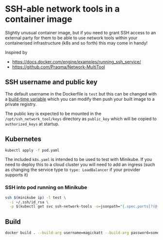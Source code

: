 # SSH-able network tools in a container image

Slightly unusual container image, but if you need to grant SSH access to an external party for them to be able to use network tools within your containerised infrastructure (k8s and so forth) this may come in handy!

Inspired by
* https://docs.docker.com/engine/examples/running_ssh_service/
* https://github.com/Praqma/Network-MultiTool

## SSH username and public key

The default username in the Dockerfile is `test` but this can be changed with a [build-time variable](https://docs.docker.com/engine/reference/commandline/build/#set-build-time-variables---build-arg) which you can modify then push your built image to a private registry.

The public key is expected to be mounted in the `/opt/ssh_network_tool/keys` directory as `public_key` which will be copied to `authorized_keys` at startup.

## Kubernetes

```bash
kubectl apply -f pod.yaml
```

The included `k8s.yaml` is intended to be used to test with Minikube. If you need to deploy this to a cloud cluster you will need to add an ingress (such as changing the service type to `type: LoadBalancer` if your provider supports it)

### SSH into pod running on Minikube

```bash
ssh $(minikube ip) -l test \
  -i ~/.ssh/id_rsa \
  -p $(kubectl get svc ssh-network-tools -o=jsonpath="{.spec.ports[?(@.port==22)].nodePort}")
```

## Build

```bash
docker build . --build-arg username=magickatt --build-arg password=something
```
